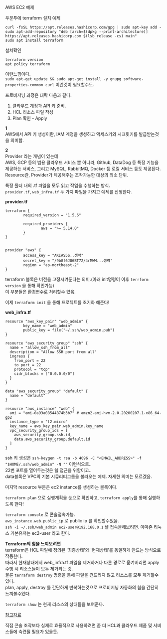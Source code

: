 AWS EC2 예제  

우분투에 terraform 설치 예제  
```
curl -fsSL https://apt.releases.hashicorp.com/gpg | sudo apt-key add -
sudo apt-add-repository "deb [arch=$(dpkg --print-architecture)] https://apt.releases.hashicorp.com $(lsb_release -cs) main"
sudo apt install terraform
```

설치확인  
```
terraform version
apt policy terraform
```  
이런느낌이다.  
`sudo apt-get update && sudo apt-get install -y gnupg software-properties-common curl` 이런것이 필요할수도.  


프로비저닝 과정은 대략 다음과 같다.  
1. 클라우드 계정과 API 키 준비.  
2. HCL 리소스 파일 작성  
3. Plan 확인 - Apply  

**1**  
AWS에서 API 키 생성이란, IAM 계정을 생성하고 액세스키와 시크릿키를 발급받는것을 의미함.  

**2**  
Provider 라는 개념이 있는데  
AWS, GCP 등의 범용 클라우드 서비스 뿐 아니라, Github, DataDog 등 특정 기능을 제공하는 서비스, 그리고 MySQL, RabbitMQ, Docker 등 로컬 서비스 등도 제공된다.  
Resource란, Provider가 제공해주는 조작가능한 대상의 최소 단위.  

특정 폴더 내의 .tf 파일을 모두 읽고 작업을 수행하는 방식.  
`provider.tf`, `web_infra.tf` 두 가지 파일을 가지고 예제를 진행한다.  


**provider.tf**  
```
terraform {
        required_version = "1.5.6"

        required_providers {
                aws = ">= 5.14.0"
        }
}


provider "aws" {
        access_key = "AKIAS5S..생략"
        secret_key = "/9bGf6J06BT7Z/4rMWM...생략"
        region = "ap-northeast-2"
}
```
terraform 블록은 버전을 고정시켜둔다는 의미.(아래 init명령어 이후 `terrform version` 을 통해 확인가능)  
이 부분들은 환경변수로 처리할수 있음.  

이제 `terraform init` 을 통해 프로젝트를 초기화 해준다!  

**web_infra.tf**  
```
resource "aws_key_pair" "web_admin" {
        key_name = "web_admin"
        public_key = file("~/.ssh/web_admin.pub")
}

resource "aws_security_group" "ssh" {
  name = "allow_ssh_from_all"
  description = "Allow SSH port from all"
  ingress {
    from_port = 22
    to_port = 22
    protocol = "tcp"
    cidr_blocks = ["0.0.0.0/0"]
  }
}

data "aws_security_group" "default" {
  name = "default"
}

resource "aws_instance" "web" {
  ami = "ami-0a93a08544874b3b7" # amzn2-ami-hvm-2.0.20200207.1-x86_64-gp2
  instance_type = "t2.micro"
  key_name = aws_key_pair.web_admin.key_name
  vpc_security_group_ids = [
    aws_security_group.ssh.id,
    data.aws_security_group.default.id
  ]
}
```  
ssh 키 생성은 `ssh-keygen -t rsa -b 4096 -C "<EMAIL_ADDRESS>" -f "$HOME/.ssh/web_admin" -N ""` 이런식으로..  
22번 포트를 열어두는것은 쉘 접근을 위함이고..  
data블록은 VPC의 기본 시큐리티그룹을 불러오는 예제. 자세한 의미는 모르겠음.  

마지막 resource 부분은 ec2 instance를 생성하는 블록이다.  


`terraform plan` 으로 실행계획을 눈으로 확인하고, `terraform apply`를 통해 실행하도록 한다!  

`terraform console` 로 콘솔접속가능.  
`aws_instance.web.public_ip` 로 public ip 를 확인할수있음.  
`ssh -i ~/.ssh/web_admin ec2-user@192.168.0.1` 쉘 접속을해보려면. 아마존 리눅스 기본유저는 ec2-user 라고 한다.  

**Terraform의 힘을 느껴보려면**  
terraform은 HCL 파일에 정의된 '최종상태'와 '현재상태'를 동일하게 만드는 방식으로 작동한다.  
따라서 현재상태에서 web_infra.tf 파일을 제거하거나 다른 경로로 옮겨버리면 apply 수행 시 리소스들이 모두 제거되는 것.  
물론 `terraform destroy` 명령을 통해 파일을 건드리지 않고 리소스를 모두 제거할수 있다.  
plan, apply, destroy 를 간단하게 반복하는것으로 프로비저닝 자동화의 힘을 간단히 느껴볼수있다.  

`terraform show` 는 현재 리소스의 상태들을 보여준다.  

[참고자료](https://www.44bits.io/ko/post/terraform_introduction_infrastrucute_as_code)  

직접 콘솔 조작보다 실제로 효율적으로 사용하려면 좀 더 HCL과 클라우드 제품 및 서비스들에 숙련될 필요가 있을듯.  

